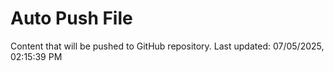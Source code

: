 # Auto Push File

Content that will be pushed to GitHub repository.
Last updated: 07/05/2025, 02:15:39 PM